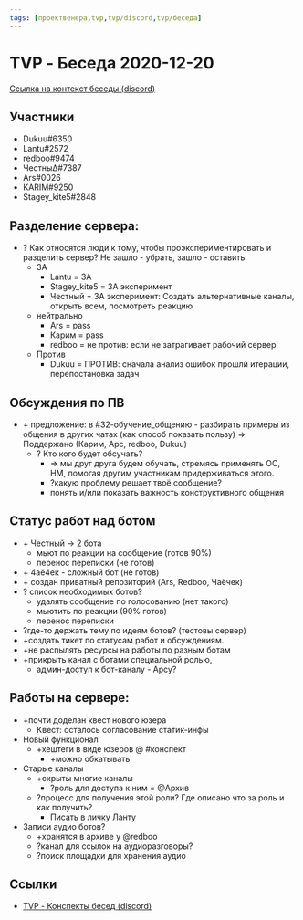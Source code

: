 ```yaml
---
tags: [проектвенера,tvp,tvp/discord,tvp/беседа]
---
```

# TVP - Беседа 2020-12-20

[Ссылка на контекст беседы (discord)](https://discord.com/channels/651126451998818320/663081684610187285/790235078101172234)

## Участники

- Dukuu#6350
- Lantu#2572
- redboo#9474
- Честны∆#7387
- Ars#0026
- KARIM#9250
- Stagey_kite5#2848

## Разделение сервера:

- ? Как относятся люди к тому, чтобы проэкспериментировать и разделить сервер? Не зашло - убрать, зашло - оставить.
    - ЗА
        - Lantu = ЗА
        - Stagey_kite5 = ЗА эксперимент
        - Честный = ЗА эксперимент: Создать альтернативные каналы, открыть всем, посмотреть реакцию
    - нейтрально
        - Ars = pass
        - Карим = pass
        - redboo = не против: если не затрагивает рабочий сервер
    - Против
        - Dukuu = ПРОТИВ: сначала анализ ошибок прошлй итерации, перепостановка задач

## Обсуждения по ПВ

  - \+ предложение: в \#32-обучение_общению - разбирать примеры из общения в других чатах (как способ показать пользу) =&gt; Поддержано (Карим, Арс, redboo, Dukuu)
      - ? Кто кого будет обсучать?
          - =&gt; мы друг друга будем обучать, стремясь применять ОС, НМ, помогая другим участникам придерживаться этого.
          - ?какую проблему решает твоё сообщение?
          - понять и/или показать важность конструктивного общения

## Статус работ над ботом

- \+ Честный -&gt; 2 бота
    - мьют по реакции на сообщение (готов 90%)
    - перенос переписки (не готов)
- \+ 4аё4ек - сложный бот (не готов)
- \+ создан приватный репозиторий (Ars, Redboo, Чаёчек)
- ? список необходимых ботов?
    - удалять сообщение по голосованию (нет такого)
    - мьютить по реакции (90% готов)
    - перенос переписки
- ?где-то держать тему по идеям ботов? (тестовы сервер)
- \+создать тикет по статусам работ и обсуждениям.
- \+не распылять ресурсы на работы по разным ботам
- \+прикрыть канал с ботами специальной ролью,
    - админ-доступ к бот-каналу - Арсу?

## Работы на сервере:

- +почти доделан квест нового юзера
    - Квест: осталось согласование статик-инфы
- Новый функционал
    - +хештеги в виде юзеров @ \#конспект
        - +можно обкатывать
- Старые каналы
    - +скрыты многие каналы
        - ?роль для доступа к ним = @Архив
    - ?процесс для получения этой роли? Где описано что за роль и как получить?
        - Писать в личку Ланту
- Записи аудио ботов?
    - +хранятся в архиве у @redboo
    - ?канал для ссылок на аудиоразговоры?
    - ?поиск площадки для хранения аудио

## Ссылки

- [TVP - Конспекты бесед (discord)](TVP%20-%20%D0%9A%D0%BE%D0%BD%D1%81%D0%BF%D0%B5%D0%BA%D1%82%D1%8B%20%D0%B1%D0%B5%D1%81%D0%B5%D0%B4%20(discord).md)